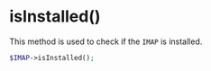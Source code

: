 # isInstalled()
This method is used to check if the `IMAP` is installed.

```php
$IMAP->isInstalled();
```
